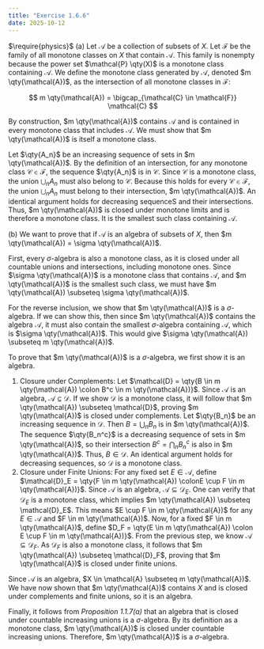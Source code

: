```yaml
---
title: "Exercise 1.6.6"
date: 2025-10-12
---
```

$\require{physics}$
(a) Let $\mathcal{A}$ be a collection of subsets of $X$. 
Let $\mathcal{F}$ be the family of all monotone classes on $X$ that contain $\mathcal{A}$. 
This family is nonempty because the power set $\mathcal{P} \qty(X)$ is a monotone class containing $\mathcal{A}$. 
We define the monotone class generated by $\mathcal{A}$, denoted $m \qty(\mathcal{A})$, as the intersection of all monotone classes in $\mathcal{F}$:

$$
  m \qty(\mathcal{A}) = \bigcap_{\mathcal{C} \in \mathcal{F}} \mathcal{C}
$$

By construction, $m \qty(\mathcal{A})$ contains $\mathcal{A}$ and is contained in every monotone class that includes $\mathcal{A}$. 
We must show that $m \qty(\mathcal{A})$ is itself a monotone class. 

Let $\qty{A_n}$ be an increasing sequence of sets in $m \qty(\mathcal{A})$. 
By the definition of an intersection, for any monotone class $\mathcal{C} \in \mathcal{F}$, the sequence $\qty{A_n}$ is in $\mathcal{C}$. 
Since $\mathcal{C}$ is a monotone class, the union $\bigcup_n A_n$ must also belong to $\mathcal{C}$. 
Because this holds for every $\mathcal{C} \in \mathcal{F}$, the union $\bigcup_n A_n$ must belong to their intersection, $m \qty(\mathcal{A})$. 
An identical argument holds for decreasing sequenceS and their intersections. 
Thus, $m \qty(\mathcal{A})$ is closed under monotone limits and is therefore a monotone class. 
It is the smallest such class containing $\mathcal{A}$. 

(b) We want to prove that if $\mathcal{A}$ is an algebra of subsets of $X$, then $m \qty(\mathcal{A}) = \sigma \qty(\mathcal{A})$. 

First, every $\sigma$-algebra is also a monotone class, as it is closed under all countable unions and intersections, including monotone ones. 
Since $\sigma \qty(\mathcal{A})$ is a monotone class that contains $\mathcal{A}$, and $m \qty(\mathcal{A})$ is the smallest such class, we must have $m \qty(\mathcal{A}) \subseteq \sigma \qty(\mathcal{A})$. 

For the reverse inclusion, we show that $m \qty(\mathcal{A})$ is a $\sigma$-algebra. 
If we can show this, then since $m \qty(\mathcal{A})$ contains the algebra $\mathcal{A}$, it must also contain the smallest $\sigma$-algebra containing $\mathcal{A}$, which is $\sigma \qty(\mathcal{A})$. 
This would give $\sigma \qty(\mathcal{A}) \subseteq m \qty(\mathcal{A})$. 

To prove that $m \qty(\mathcal{A})$ is a $\sigma$-algebra, we first show it is an algebra. 

1. Closure under Complements:
    Let $\mathcal{D} = \qty{B \in m \qty(\mathcal{A}) \colon B^c \in m \qty(\mathcal{A})}$. 
    Since $\mathcal{A}$ is an algebra, $\mathcal{A} \subseteq \mathcal{D}$. 
    If we show $\mathcal{D}$ is a monotone class, it will follow that $m \qty(\mathcal{A}) \subseteq \mathcal{D}$, proving $m \qty(\mathcal{A})$ is closed under complements. 
    Let $\qty{B_n}$ be an increasing sequence in $\mathcal{D}$. 
    Then $B = \bigcup_n B_n$ is in $m \qty(\mathcal{A})$. 
    The sequence $\qty{B_n^c}$ is a decreasing sequence of sets in $m \qty(\mathcal{A})$, so their intersection $B^c = \bigcap_n B_n^c$ is also in $m \qty(\mathcal{A})$. 
    Thus, $B \in \mathcal{D}$. 
    An identical argument holds for decreasing sequences, so $\mathcal{D}$ is a monotone class. 
2. Closure under Finite Unions:
    For any fixed set $E \in \mathcal{A}$, define $\mathcal{D}_E = \qty{F \in m \qty(\mathcal{A}) \colonE \cup F \in m \qty(\mathcal{A})}$.
    Since $\mathcal{A}$ is an algebra, $\mathcal{A} \subseteq \mathcal{D}_E$.
    One can verify that $\mathcal{D}_E$ is a monotone class, which implies $m \qty(\mathcal{A}) \subseteq \mathcal{D}_E$.
    This means $E \cup F \in m \qty(\mathcal{A})$ for any $E \in \mathcal{A}$ and $F \in m \qty(\mathcal{A})$.
    Now, for a fixed $F \in m \qty(\mathcal{A})$, define $D_F = \qty{E \in m \qty(\mathcal{A}) \colon E \cup F \in m \qty(\mathcal{A})}$.
    From the previous step, we know $\mathcal{A} \subseteq \mathcal{D}_F$.
    As $\mathcal{D}_F$ is also a monotone class, it follows that $m \qty(\mathcal{A}) \subseteq \mathcal{D}_F$, proving that $m \qty(\mathcal{A})$ is closed under finite unions.

Since $\mathcal{A}$ is an algebra, $X \in \mathcal{A} \subseteq m \qty(\mathcal{A})$. 
We have now shown that $m \qty(\mathcal{A})$ contains $X$ and is closed under complements and finite unions, so it is an algebra. 

Finally, it follows from *Proposition 1.1.7(a)* that an algebra that is closed under countable increasing unions is a $\sigma$-algebra. 
By its definition as a monotone class, $m \qty(\mathcal{A})$ is closed under countable increasing unions. 
Therefore, $m \qty(\mathcal{A})$ is a $\sigma$-algebra. 
